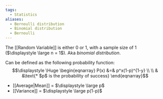 ```yaml
---
tags:
  - Statistics
aliases:
  - Bernoulli distribution
  - Binomial distribution
  - Bernoulli
---
```

The [[Random Variable]] is either 0 or 1, with a sample size of 1 ($\displaystyle \large n = 1$). Aka *binomial distribution*.

Can be defined as the following probability function:
$$\displaystyle \Huge \begin{eqnarray} 
P(x) &=& p^x(1-p)^{1-y} \\ \\
& &\text{* $p$ is the probability of success}
\end{eqnarray}$$
- [[Average|Mean]] = $\displaystyle \large p$
- [[Variance]] = $\displaystyle \large p(1-p)$